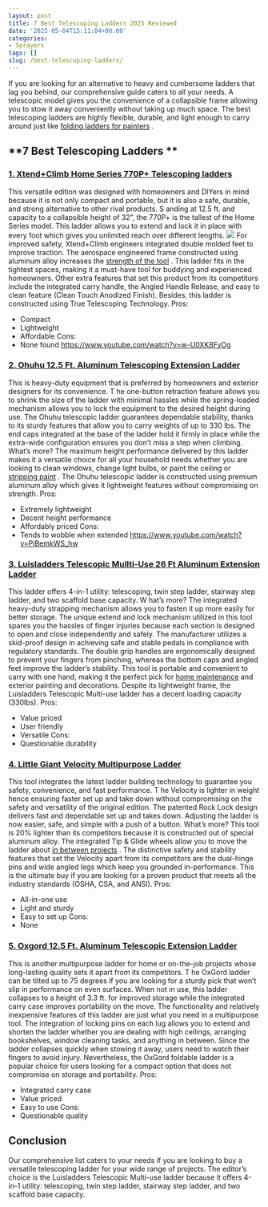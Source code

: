 ```yaml
---
layout: post
title: 7 Best Telescoping Ladders 2025 Reviewed
date: '2025-05-04T15:11:04+00:00'
categories:
- Sprayers
tags: []
slug: /best-telescoping-ladders/
---
```


If you are looking for an alternative to heavy and cumbersome ladders that lag you behind, our comprehensive guide caters to all your needs.
A telescopic model gives you the convenience of a collapsible frame allowing you to stow it away conveniently without taking up much space.
The best telescoping ladders are highly flexible, durable, and light enough to carry around just like
[folding ladders for painters](https://pestpolicy.com/best-folding-ladders-for-painters/)
.
## **7 Best Telescoping Ladders **
### [1. Xtend+Climb Home Series 770P+ Telescoping ladders](https://www.amazon.com/dp/B00FX9M8CG/?tag=p-policy-20)
This versatile edition was designed with homeowners and DIYers in mind because it is not only compact and portable, but it is also a safe, durable, and strong alternative to other rival products.
S
anding at 12.5 ft. and capacity to a collapsible height of 32”, the 770P+ is the tallest of the Home Series model.
This ladder allows you to extend and lock it in place with every foot which gives you unlimited reach over different lengths.
![](/assets/img/03/Best-Telescoping-Ladders-300x200.jpg)
For improved safety, Xtend+Climb engineers integrated double molded feet to improve traction.
The aerospace engineered frame constructed using aluminum alloy increases the
[strength of the tool](https://pestpolicy.com/best-ladder-for-painting-2-story-house/)
.
This ladder fits in the tightest spaces, making it a must-have tool for buddying and experienced homeowners.
Other extra features that set this product from its competitors include the integrated carry handle, the Angled Handle Release, and easy to clean feature (Clean Touch Anodized Finish).
Besides, this ladder is constructed using True Telescoping Technology.
Pros:
- Compact
- Lightweight
- Affordable
Cons:
- None found
https://www.youtube.com/watch?v=w-U0XK8FyOg
### [2. Ohuhu 12.5 Ft. Aluminum Telescoping Extension Ladder](https://www.amazon.com/dp/B01LAHCOQ4/?tag=p-policy-20)
This is heavy-duty equipment that is preferred by homeowners and exterior designers for its convenience.
T
he one-button retraction feature allows you to shrink the size of the ladder with minimal hassles while the spring-loaded mechanism allows you to lock the equipment to the desired height during use.
The Ohuhu telescopic ladder guarantees dependable stability, thanks to its sturdy features that allow you to carry weights of up to 330 lbs.
The end caps integrated at the base of the ladder hold it firmly in place while the extra-wide configuration ensures you don’t miss a step when climbing.
What’s more? The maximum height performance delivered by this ladder makes it a versatile choice for all your household needs whether you are looking to clean windows, change light bulbs, or paint the ceiling or
[stripping paint](https://pestpolicy.com/best-paint-stripper-for-wood/)
.
The Ohuhu telescopic ladder is constructed using premium aluminum alloy which gives it lightweight features without compromising on strength.
Pros:
- Extremely lightweight
- Decent height performance
- Affordably priced
Cons:
- Tends to wobble when extended
https://www.youtube.com/watch?v=PiBemkWS_hw
### [3. Luisladders Telescopic Mullti-Use 26 Ft Aluminum Extension Ladder](https://www.amazon.com/dp/B01FUCCPPA/?tag=p-policy-20)
This ladder offers 4-in-1 utility: telescoping, twin step ladder, stairway step ladder, and two scaffold base capacity.
W
hat’s more? The integrated heavy-duty strapping mechanism allows you to fasten it up more easily for better storage.
The unique extend and lock mechanism utilized in this tool spares you the hassles of finger injuries because each section is designed to open and close independently and safely.
The manufacturer utilizes a skid-proof design in achieving safe and stable pedals in compliance with regulatory standards.
The double grip handles are ergonomically designed to prevent your fingers from pinching, whereas the bottom caps and angled feet improve the ladder’s stability.
This tool is portable and convenient to carry with one hand, making it the perfect pick for
[home maintenance](https://pestpolicy.com/best-belt-sander-for-deck/)
and exterior painting and decorations.
Despite its lightweight frame, the Luisladders Telescopic Multi-use ladder has a decent loading capacity (330lbs).
Pros:
- Value priced
- User friendly
- Versatile
Cons:
- Questionable durability
### [4. Little Giant Velocity Multipurpose Ladder](https://www.amazon.com/dp/B00E1AQE46/?tag=p-policy-20)
This tool integrates the latest ladder building technology to guarantee you safety, convenience, and fast performance.
T
he Velocity is lighter in weight hence ensuring faster set up and take down without compromising on the safety and versatility of the original edition.
The patented Rock Lock design delivers fast and dependable set up and takes down. Adjusting the ladder is now easier, safe, and simple with a push of a button.
What’s more? This tool is 20% lighter than its competitors because it is constructed out of special aluminum alloy.
The integrated Tip & Glide wheels allow you to move the ladder about
[in between projects](https://pestpolicy.com/best-paint-sprayer-for-interior-walls/)
.
The distinctive safety and stability features that set the Velocity apart from its competitors are the dual-hinge pins and wide angled legs which keep you grounded in-performance.
This is the ultimate buy if you are looking for a proven product that meets all the industry standards (OSHA, CSA, and ANSI).
Pros:
- All-in-one use
- Light and sturdy
- Easy to set up
Cons:
- None
### [5. Oxgord 12.5 Ft. Aluminum Telescopic Extension Ladder](https://www.amazon.com/dp/B01JY9QAPQ/?tag=p-policy-20)
This is another multipurpose ladder for home or on-the-job projects whose long-lasting quality sets it apart from its competitors.
T
he OxGord ladder can be tilted up to 75 degrees if you are looking for a sturdy pick that won’t slip in performance on even surfaces.
When not in use, this ladder collapses to a height of 3.3 ft. for improved storage while the integrated carry case improves portability on the move.
The functionality and relatively inexpensive features of this ladder are just what you need in a multipurpose tool.
The integration of locking pins on each lug allows you to extend and shorten the ladder whether you are dealing with high ceilings, arranging bookshelves, window cleaning tasks, and anything in between.
Since the ladder collapses quickly when stowing it away, users need to watch their fingers to avoid injury.
Nevertheless, the OxGord foldable ladder is a popular choice for users looking for a compact option that does not compromise on storage and portability.
Pros:
- Integrated carry case
- Value priced
- Easy to use
Cons:
- Questionable quality
## Conclusion
Our comprehensive list caters to your needs if you are looking to buy a versatile telescoping ladder for your wide range of projects.
The editor’s choice is the Luisladders Telescopic Multi-use ladder because it offers 4-in-1 utility: telescoping, twin step ladder, stairway step ladder, and two scaffold base capacity.
